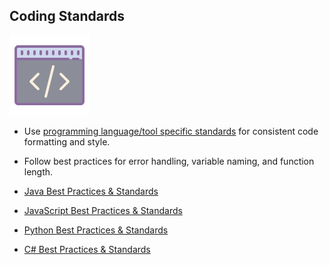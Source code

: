 ## Coding Standards

![Git](../images/code-style.png)

- Use [programming language/tool specific standards](#) for consistent code formatting and style.
- Follow best practices for error handling, variable naming, and function length.

- [Java Best Practices & Standards ](/Technology/Java/README.md)

- [JavaScript Best Practices & Standards](/Technology/Javascript/README.md)

- [Python Best Practices & Standards](/Technology/Python/README.md)

- [C# Best Practices & Standards](/Technology/C-Sharp/README.md)

